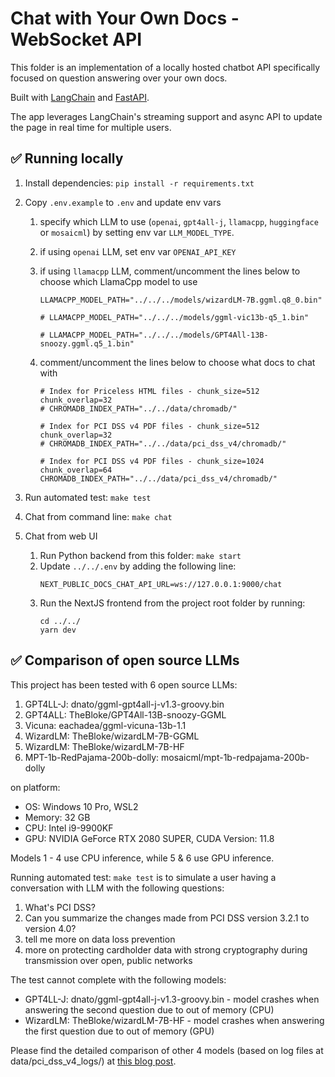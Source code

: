 # Chat with Your Own Docs - WebSocket API

This folder is an implementation of a locally hosted chatbot API specifically focused on question answering over your own docs.

Built with [LangChain](https://github.com/hwchase17/langchain/) and [FastAPI](https://fastapi.tiangolo.com/).

The app leverages LangChain's streaming support and async API to update the page in real time for multiple users.

## ✅ Running locally

1. Install dependencies: `pip install -r requirements.txt`
2. Copy `.env.example` to `.env` and update env vars

   1. specify which LLM to use (`openai`, `gpt4all-j`, `llamacpp`, `huggingface` or `mosaicml`) by setting env var `LLM_MODEL_TYPE`.
   2. if using `openai` LLM, set env var `OPENAI_API_KEY`
   3. if using `llamacpp` LLM, comment/uncomment the lines below to choose which LlamaCpp model to use

      ```
      LLAMACPP_MODEL_PATH="../../../models/wizardLM-7B.ggml.q8_0.bin"

      # LLAMACPP_MODEL_PATH="../../../models/ggml-vic13b-q5_1.bin"

      # LLAMACPP_MODEL_PATH="../../../models/GPT4All-13B-snoozy.ggml.q5_1.bin"
      ```

   4. comment/uncomment the lines below to choose what docs to chat with

      ```
      # Index for Priceless HTML files - chunk_size=512 chunk_overlap=32
      # CHROMADB_INDEX_PATH="../../data/chromadb/"

      # Index for PCI DSS v4 PDF files - chunk_size=512 chunk_overlap=32
      # CHROMADB_INDEX_PATH="../../data/pci_dss_v4/chromadb/"

      # Index for PCI DSS v4 PDF files - chunk_size=1024 chunk_overlap=64
      CHROMADB_INDEX_PATH="../../data/pci_dss_v4/chromadb/"
      ```

3. Run automated test: `make test`
4. Chat from command line: `make chat`
5. Chat from web UI
   1. Run Python backend from this folder: `make start`
   2. Update `../../.env` by adding the following line:
      ```
      NEXT_PUBLIC_DOCS_CHAT_API_URL=ws://127.0.0.1:9000/chat
      ```
   3. Run the NextJS frontend from the project root folder by running:
      ```
      cd ../../
      yarn dev
      ```

## ✅ Comparison of open source LLMs

This project has been tested with 6 open source LLMs:

1. GPT4LL-J: dnato/ggml-gpt4all-j-v1.3-groovy.bin
2. GPT4ALL: TheBloke/GPT4All-13B-snoozy-GGML
3. Vicuna: eachadea/ggml-vicuna-13b-1.1
4. WizardLM: TheBloke/wizardLM-7B-GGML
5. WizardLM: TheBloke/wizardLM-7B-HF
6. MPT-1b-RedPajama-200b-dolly: mosaicml/mpt-1b-redpajama-200b-dolly

on platform:

- OS: Windows 10 Pro, WSL2
- Memory: 32 GB
- CPU: Intel i9-9900KF
- GPU: NVIDIA GeForce RTX 2080 SUPER, CUDA Version: 11.8

Models 1 - 4 use CPU inference, while 5 & 6 use GPU inference.

Running automated test: `make test` is to simulate a user having a conversation with LLM with the following questions:

1. What's PCI DSS?
1. Can you summarize the changes made from PCI DSS version 3.2.1 to version 4.0?
1. tell me more on data loss prevention
1. more on protecting cardholder data with strong cryptography during transmission over open, public networks

The test cannot complete with the following models:

- GPT4LL-J: dnato/ggml-gpt4all-j-v1.3-groovy.bin - model crashes when answering the second question due to out of memory (CPU)
- WizardLM: TheBloke/wizardLM-7B-HF - model crashes when answering the first question due to out of memory (GPU)

Please find the detailed comparison of other 4 models (based on log files at data/pci_dss_v4_logs/) at [this blog post](#).

